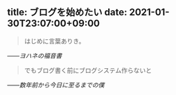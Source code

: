 title: ブログを始めたい
date: 2021-01-30T23:07:00+09:00
--

> はじめに言葉ありき。

——_ヨハネの福音書_

> でもブログ書く前にブログシステム作らないと

——_数年前から今日に至るまでの僕_
